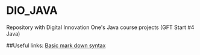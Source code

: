 # DIO_JAVA
Repository with Digital Innovation One's Java course projects (GFT Start #4 Java)

##Useful links:
[Basic mark down syntax](https://www.markdownguide.org/basic-syntax/)
